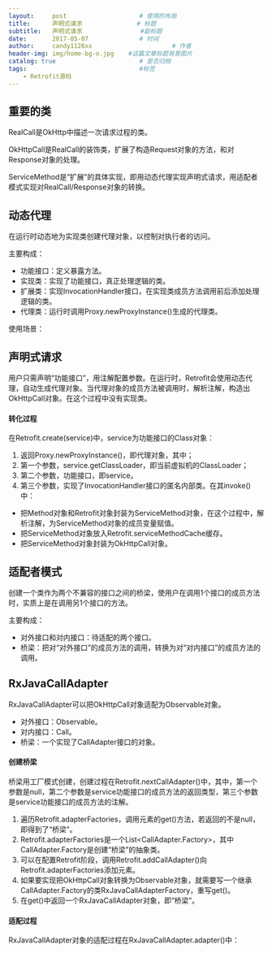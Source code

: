 ```yaml
---
layout:     post                    # 使用的布局
title:      声明式请求               # 标题 
subtitle:   声明式请求                #副标题
date:       2017-05-07              # 时间
author:     candy1126xx                      # 作者
header-img: img/home-bg-o.jpg    #这篇文章标题背景图片
catalog: true                       # 是否归档
tags:                               #标签
    - Retrofit源码
---
```


## 重要的类
RealCall是OkHttp中描述一次请求过程的类。

OkHttpCall是RealCall的装饰类，扩展了构造Request对象的方法，和对Response对象的处理。

ServiceMethod是“扩展”的具体实现，即用动态代理实现声明式请求，用适配者模式实现对RealCall/Response对象的转换。

## 动态代理
在运行时动态地为实现类创建代理对象，以控制对执行者的访问。

主要构成：
 
 * 功能接口：定义暴露方法。
 * 实现类：实现了功能接口，真正处理逻辑的类。
 * 扩展类：实现InvocationHandler接口，在实现类成员方法调用前后添加处理逻辑的类。
 * 代理类：运行时调用Proxy.newProxyInstance()生成的代理类。

使用场景：

## 声明式请求
用户只需声明“功能接口”，用注解配置参数。在运行时，Retrofit会使用动态代理，自动生成代理对象。当代理对象的成员方法被调用时，解析注解，构造出OkHttpCall对象。在这个过程中没有实现类。

#### 转化过程
在Retrofit.create(service)中，service为功能接口的Class对象：

1. 返回Proxy.newProxyInstance()，即代理对象，其中；
2. 第一个参数，service.getClassLoader，即当前虚拟机的ClassLoader；
3. 第二个参数，功能接口，即service。
4. 第三个参数，实现了InvocationHandler接口的匿名内部类。在其invoke()中：
 - 把Method对象和Retrofit对象封装为ServiceMethod对象，在这个过程中，解析注解，为ServiceMethod对象的成员变量赋值。
 - 把ServiceMethod对象放入Retrofit.serviceMethodCache缓存。
 - 把ServiceMethod对象封装为OkHttpCall对象。

## 适配者模式
创建一个类作为两个不兼容的接口之间的桥梁，使用户在调用1个接口的成员方法时，实质上是在调用另1个接口的方法。

主要构成：

* 对外接口和对内接口：待适配的两个接口。
* 桥梁：把对“对外接口”的成员方法的调用，转换为对“对内接口”的成员方法的调用。

## RxJavaCallAdapter
RxJavaCallAdapter可以把OkHttpCall对象适配为Observable对象。

* 对外接口：Observable。
* 对内接口：Call。
* 桥梁：一个实现了CallAdapter接口的对象。

#### 创建桥梁
桥梁用工厂模式创建，创建过程在Retrofit.nextCallAdapter()中，其中，第一个参数是null，第二个参数是service功能接口的成员方法的返回类型，第三个参数是service功能接口的成员方法的注解。

1. 遍历Retrofit.adapterFactories，调用元素的get()方法，若返回的不是null，即得到了“桥梁”。
2. Retrofit.adapterFactories是一个List<CallAdapter.Factory>，其中CallAdapter.Factory是创建“桥梁”的抽象类。
3. 可以在配置Retrofit阶段，调用Retrofit.addCallAdapter()向Retrofit.adapterFactories添加元素。
4. 如果要实现把OkHttpCall对象转换为Observable对象，就需要写一个继承CallAdapter.Factory的类RxJavaCallAdapterFactory，重写get()。
5. 在get()中返回一个RxJavaCallAdapter对象，即“桥梁”。

#### 适配过程
RxJavaCallAdapter对象的适配过程在RxJavaCallAdapter.adapter()中：

